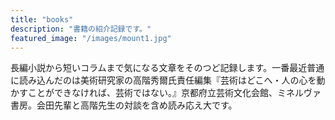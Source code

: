 ```yaml
---
title: "books"
description: "書籍の紹介記録です。"
featured_image: "/images/mount1.jpg"
---
```

 長編小説から短いコラムまで気になる文章をそのつど記録します。一番最近普通に読み込んだのは美術研究家の高階秀爾氏責任編集『芸術はどこへ・人の心を動かすことができなければ、芸術ではない。』京都府立芸術文化会館、ミネルヴァ書房。会田先輩と高階先生の対談を含め読み応え大です。
